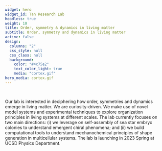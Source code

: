```yaml
---
widget: hero
widget_id: Tan Research Lab
headless: true
weight: 10
title: Order, symmetry & dynamics in living matter
subtitle: Order, symmetry and dynamics in living matter
active: false
design:
  columns: "2"
  css_style: null
  css_class: null
  background:
    color: "#4c75e2"
    text_color_light: true
    media: "cortex.gif"
hero_media: cortex.gif
---
```


<br>

Our lab is interested in deciphering how order, symmetries and dynamics emerge in living matter. We are curiosity-driven. We make use of novel model systems and experimental techniques to explore organization principles in living systems at different scales. The lab currently focuses on two main directions: (i) we leverage on self-assembly of sea star embryo colonies to understand emergent chiral phenomena; and (ii) we build computational tools to understand mechanochemical principles of shape generation in multicellular systems. The lab is launching in 2023 Spring at UCSD Physics Department.
